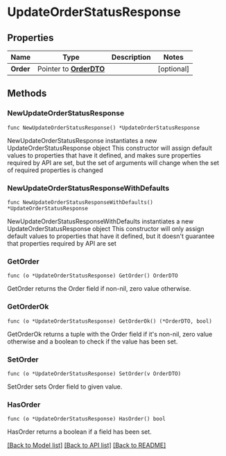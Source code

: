 # UpdateOrderStatusResponse

## Properties

Name | Type | Description | Notes
------------ | ------------- | ------------- | -------------
**Order** | Pointer to [**OrderDTO**](OrderDTO.md) |  | [optional] 

## Methods

### NewUpdateOrderStatusResponse

`func NewUpdateOrderStatusResponse() *UpdateOrderStatusResponse`

NewUpdateOrderStatusResponse instantiates a new UpdateOrderStatusResponse object
This constructor will assign default values to properties that have it defined,
and makes sure properties required by API are set, but the set of arguments
will change when the set of required properties is changed

### NewUpdateOrderStatusResponseWithDefaults

`func NewUpdateOrderStatusResponseWithDefaults() *UpdateOrderStatusResponse`

NewUpdateOrderStatusResponseWithDefaults instantiates a new UpdateOrderStatusResponse object
This constructor will only assign default values to properties that have it defined,
but it doesn't guarantee that properties required by API are set

### GetOrder

`func (o *UpdateOrderStatusResponse) GetOrder() OrderDTO`

GetOrder returns the Order field if non-nil, zero value otherwise.

### GetOrderOk

`func (o *UpdateOrderStatusResponse) GetOrderOk() (*OrderDTO, bool)`

GetOrderOk returns a tuple with the Order field if it's non-nil, zero value otherwise
and a boolean to check if the value has been set.

### SetOrder

`func (o *UpdateOrderStatusResponse) SetOrder(v OrderDTO)`

SetOrder sets Order field to given value.

### HasOrder

`func (o *UpdateOrderStatusResponse) HasOrder() bool`

HasOrder returns a boolean if a field has been set.


[[Back to Model list]](../README.md#documentation-for-models) [[Back to API list]](../README.md#documentation-for-api-endpoints) [[Back to README]](../README.md)


